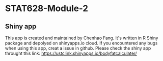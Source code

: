# STAT628-Module-2

## Shiny app 
This app is created and maintained by Chenhao Fang. It's written in R Shiny package and depolyed on shinyapps.io cloud. If you encountered any bugs when using this app, creat a issue in github. 
Please check the shiny app throught this link: https://ustclink.shinyapps.io/bodyfatcalculater/